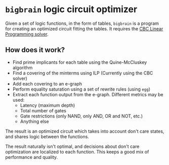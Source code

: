 # `bigbrain` logic circuit optimizer

Given a set of logic functions, in the form of tables, `bigbrain` is a program for creating an optimized circuit fitting the tables. It requires the [CBC Linear Programming solver](https://github.com/coin-or/Cbc?tab=readme-ov-file#binaries).

## How does it work?

- Find prime implicants for each table using the Quine-McCluskey algorithm
- Find a covering of the minterms using ILP (Currently using the CBC solver)
- Add each covering to an e-graph
- Perform equality saturation using a set of rewrite rules (using `egg`)
- Extract each function output from the e-graph. Different metrics may be used:
  - Latency (maximum depth)
  - Total number of gates
  - Gate restrictions (only NAND, only AND, OR and NOT, etc.)
  - Anything else

The result is an optimized circuit which takes into account don't care states, and shares logic between the functions.

The result naturally isn't optimal, and decisions about don't care optimization are localized to each function. This keeps a good mix of performance and quality. 
